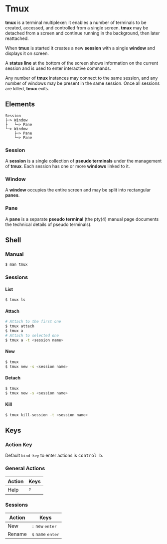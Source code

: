 # Tmux

**tmux** is a terminal multiplexer: it enables a number of terminals to be created, accessed, and controlled from a single screen. **tmux** may be detached from a screen and continue running in the background, then later reattached.

When **tmux** is started it creates a new **session** with a single **window** and displays it on screen.

A **status line** at the bottom of the screen shows information on the current session and is used to enter interactive commands.

Any number of **tmux** instances may connect to the same session, and any number of windows may be present in the same session. Once all sessions are killed, **tmux** exits.

## Elements

```
Session  
├─> Window  
├   └─> Pane  
└─> Window  
    ├─> Pane  
    └─> Pane
```

### Session
A **session** is a single collection of **pseudo terminals** under the management of **tmux**. Each session has one or more **windows** linked to it.

### Window
A **window** occupies the entire screen and may be split into rectangular **panes**.

### Pane
A **pane** is a separate **pseudo terminal** (the pty(4) manual page documents the technical details of pseudo terminals).

## Shell

### Manual
```bash
$ man tmux
```
### Sessions
#### List
```bash
$ tmux ls
```
#### Attach
```bash
# Attach to the first one
$ tmux attach
$ tmux a
# Attach to selected one
$ tmux a -t <session name>
```
#### New
```bash
$ tmux
$ tmux new -s <session name>
```
#### Detach
```bash
$ tmux
$ tmux new -s <session name>
```
#### Kill
```bash
$ tmux kill-session -t <session name>
```

## Keys

### Action Key

Default `bind-key` to enter actions is <kbd>control b</kbd>.

### General Actions

Action | Keys
--- | ---
Help | <kbd>?</kbd>

### Sessions

Action | Keys
--- | ---
New | <kbd>:</kbd> `new` <kbd>enter</kbd>
Rename | <kbd>$</kbd> `name` <kbd>enter</kbd>